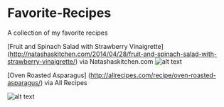 Favorite-Recipes
================

A collection of my favorite recipes

[Fruit and Spinach Salad with Strawberry Vinaigrette] (http://natashaskitchen.com/2014/04/28/fruit-and-spinach-salad-with-strawberry-vinaigrette/) via Natashaskitchen.com
![alt text](http://natashaskitchen.com/wp-content/uploads/2014/04/Apple-and-Pear-Spinach-Salad-with-Strawberry-Vinaigrette-10-600x400.jpg "Best salad ever made")


[Oven Roasted Asparagus] (http://allrecipes.com/recipe/oven-roasted-asparagus/) via All Recipes

![alt text](http://images.media-allrecipes.com/userphotos/250x250/01/00/16/1001600.jpg "Yumm! Asparagus!")


